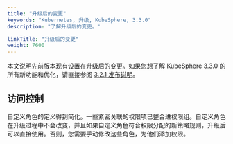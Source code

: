 ```yaml
---
title: "升级后的变更"
keywords: "Kubernetes, 升级, KubeSphere, 3.3.0"
description: "了解升级后的变更。"

linkTitle: "升级后的变更"
weight: 7600
---
```


本文说明先前版本现有设置在升级后的变更。如果您想了解 KubeSphere 3.3.0 的所有新功能和优化，请直接参阅 [3.2.1 发布说明](../../release/release-v321/)。

## 访问控制

自定义角色的定义得到简化。一些紧密关联的权限项已整合进权限组。自定义角色在升级过程中不会改变，并且如果自定义角色符合权限分配的新策略规则，升级后可以直接使用。否则，您需要手动修改这些角色，为他们添加权限。

